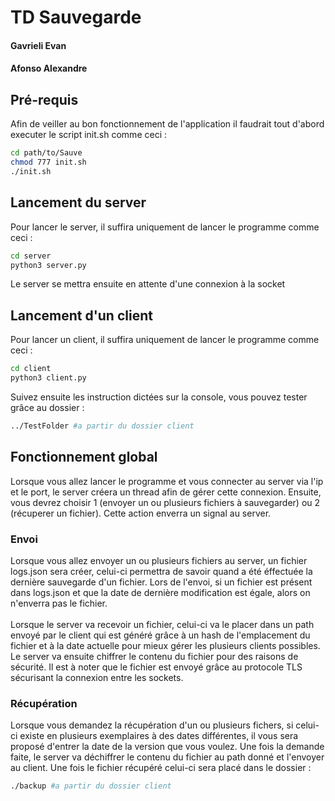 # TD Sauvegarde
#### Gavrieli Evan
#### Afonso Alexandre

## Pré-requis

Afin de veiller au bon fonctionnement de l'application il faudrait tout d'abord executer le script init.sh comme ceci :

``` sh
cd path/to/Sauve
chmod 777 init.sh
./init.sh
```

## Lancement du server
Pour lancer le server, il suffira uniquement de lancer le programme comme ceci :
``` sh 
cd server
python3 server.py
```
Le server se mettra ensuite en attente d'une connexion à la socket

## Lancement d'un client
Pour lancer un client, il suffira uniquement de lancer le programme comme ceci :
``` sh 
cd client
python3 client.py
```

Suivez ensuite les instruction dictées sur la console, vous pouvez tester grâce au dossier :
``` sh
../TestFolder #a partir du dossier client
```

## Fonctionnement global

Lorsque vous allez lancer le programme et vous connecter au server via l'ip et le port, le server créera un thread afin de gérer cette connexion. Ensuite, vous devrez choisir 1 (envoyer un ou plusieurs fichiers à sauvegarder) ou 2 (récuperer un fichier). Cette action enverra un signal au server.

### Envoi

Lorsque vous allez envoyer un ou plusieurs fichiers au server, un fichier logs.json sera créer, celui-ci permettra de savoir quand a été éffectuée la dernière sauvegarde d'un fichier. Lors de l'envoi, si un fichier est présent dans logs.json et que la date de dernière modification est égale, alors on n'enverra pas le fichier. <br> <br>
Lorsque le server va recevoir un fichier, celui-ci va le placer dans un path envoyé par le client qui est généré grâce à un hash de l'emplacement du fichier et à la date actuelle pour mieux gérer les plusieurs clients possibles. Le server va ensuite chiffrer le contenu du fichier pour des raisons de sécurité. Il est à noter que le fichier est envoyé grâce au protocole TLS sécurisant la connexion entre les sockets. 

### Récupération
Lorsque vous demandez la récupération d'un ou plusieurs fichers, si celui-ci existe en plusieurs exemplaires à des dates différentes, il vous sera proposé d'entrer la date de la version que vous voulez. Une fois la demande faite, le server va déchiffrer le contenu du fichier au path donné et l'envoyer au client. Une fois le fichier récupéré celui-ci sera placé dans le dossier :
```sh
./backup #a partir du dossier client
```
